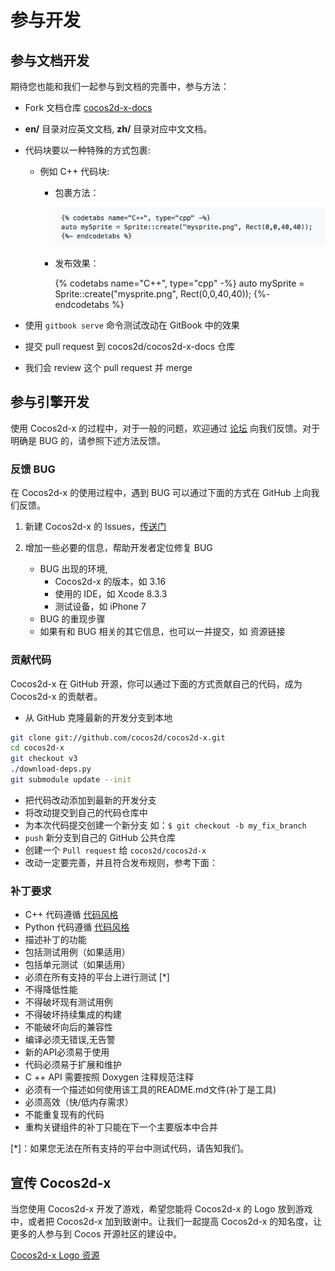 # 参与开发

## 参与文档开发

期待您也能和我们一起参与到文档的完善中，参与方法：

- Fork 文档仓库 [cocos2d-x-docs](https://github.com/cocos2d/cocos2d-x-docs)
- __en/__ 目录对应英文文档, __zh/__ 目录对应中文文档。
- 代码块要以一种特殊的方式包裹:
  - 例如 C++ 代码块:
    - 包裹方法：

      ![](res/codeblock.png "")

    - 发布效果：

      {% codetabs name="C++", type="cpp" -%}
      auto mySprite = Sprite::create("mysprite.png", Rect(0,0,40,40));
      {%- endcodetabs %}

- 使用 `gitbook serve` 命令测试改动在 GitBook 中的效果
- 提交 pull request 到 cocos2d/cocos2d-x-docs 仓库
- 我们会 review 这个 pull request 并 merge

## 参与引擎开发

使用 Cocos2d-x 的过程中，对于一般的问题，欢迎通过 [论坛](http://forum.cocos.com/c/cocos2d-x) 向我们反馈。对于明确是 BUG 的，请参照下述方法反馈。

### 反馈 BUG

在 Cocos2d-x 的使用过程中，遇到 BUG 可以通过下面的方式在 GitHub 上向我们反馈。

1. 新建 Cocos2d-x 的 Issues，[传送门](https://github.com/cocos2d/cocos2d-x/issues/new)

1. 增加一些必要的信息，帮助开发者定位修复 BUG
    - BUG 出现的环境,
        - Cocos2d-x 的版本，如 3.16
        - 使用的 IDE，如 Xcode 8.3.3
        - 测试设备，如 iPhone 7
    - BUG 的重现步骤
    - 如果有和 BUG 相关的其它信息，也可以一并提交，如 资源链接

### 贡献代码

Cocos2d-x 在 GitHub 开源，你可以通过下面的方式贡献自己的代码，成为 Cocos2d-x 的贡献者。

- 从 GitHub 克隆最新的开发分支到本地

```bash
git clone git://github.com/cocos2d/cocos2d-x.git
cd cocos2d-x
git checkout v3
./download-deps.py
git submodule update --init
```

- 把代码改动添加到最新的开发分支
- 将改动提交到自己的代码仓库中
- 为本次代码提交创建一个新分支 如：`$ git checkout -b my_fix_branch`
- `push` 新分支到自己的 GitHub 公共仓库
- 创建一个 `Pull request` 给 `cocos2d/cocos2d-x`
- 改动一定要完善，并且符合发布规则，参考下面：

### 补丁要求

- C++ 代码遵循 [代码风格](https://github.com/cocos2d/cocos2d-x/blob/v3/docs/CODING_STYLE.md)
- Python 代码遵循 [代码风格](https://www.python.org/dev/peps/pep-0008/)
- 描述补丁的功能
- 包括测试用例（如果适用）
- 包括单元测试（如果适用）
- 必须在所有支持的平台上进行测试 [*]
- 不得降低性能
- 不得破坏现有测试用例
- 不得破坏持续集成的构建
- 不能破坏向后的兼容性
- 编译必须无错误,无告警
- 新的API必须易于使用
- 代码必须易于扩展和维护
- C ++ API 需要按照 Doxygen 注释规范注释
- 必须有一个描述如何使用该工具的README.md文件(补丁是工具)
- 必须高效（快/低内存需求）
- 不能重复现有的代码
- 重构关键组件的补丁只能在下一个主要版本中合并

[*]：如果您无法在所有支持的平台中测试代码，请告知我们。

## 宣传 Cocos2d-x

当您使用 Cocos2d-x 开发了游戏，希望您能将 Cocos2d-x 的 Logo 放到游戏中，或者把 Cocos2d-x 加到致谢中。让我们一起提高 Cocos2d-x 的知名度，让更多的人参与到 Cocos 开源社区的建设中。

[Cocos2d-x Logo 资源](http://www.cocos2d-x.org/wiki/Logo_Resources_of_Cocos2d-x)
